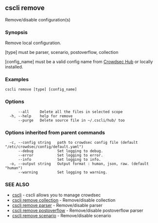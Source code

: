 ## cscli remove

Remove/disable configuration(s)

### Synopsis


 Remove local configuration. 
 
[type] must be parser, scenario, postoverflow, collection

[config_name] must be a valid config name from [Crowdsec Hub](https://hub.crowdsec.net) or locally installed.
 

### Examples

```
cscli remove [type] [config_name]
```

### Options

```
      --all     Delete all the files in selected scope
  -h, --help    help for remove
      --purge   Delete source file in ~/.cscli/hub/ too
```

### Options inherited from parent commands

```
  -c, --config string   path to crowdsec config file (default "/etc/crowdsec/config/default.yaml")
      --debug           Set logging to debug.
      --error           Set logging to error.
      --info            Set logging to info.
  -o, --output string   Output format : human, json, raw. (default "human")
      --warning         Set logging to warning.
```

### SEE ALSO

* [cscli](cscli.md)	 - cscli allows you to manage crowdsec
* [cscli remove collection](cscli_remove_collection.md)	 - Remove/disable collection
* [cscli remove parser](cscli_remove_parser.md)	 - Remove/disable parser
* [cscli remove postoverflow](cscli_remove_postoverflow.md)	 - Remove/disable postoverflow parser
* [cscli remove scenario](cscli_remove_scenario.md)	 - Remove/disable scenario



